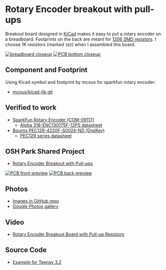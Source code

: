 # Rotary Encoder breakout with pull-ups
Breakout board designed in [KiCad](http://kicad-pcb.org/) makes it easy to put a rotary encoder on a breadboard.  Footprints on the back are meant for [1206 SMD resistors](https://smile.amazon.com/gp/product/B00ZT7QYRM/ref=oh_aui_detailpage_o07_s00).  I choose 1K resistors (marked `102`) when I assembled this board.  

[![breadboard closeup](https://raw.githubusercontent.com/pdp7/rotary-encoder-breakout/master/images/small/rotary1.jpg)](https://oshpark.com/shared_projects/CN5gjITG)
[![PCB bottom closeup](https://raw.githubusercontent.com/pdp7/rotary-encoder-breakout/master/images/small/rotary2.jpg)](https://oshpark.com/shared_projects/CN5gjITG)

## Component and Footprint
Using Kicad symbol and footprint by mcous for sparkfun rotary encoder:
  * [mcous/kicad-lib.git](https://github.com/mcous/kicad-lib.git)

## Verified to work
* [SparkFun Rotary Encoder (COM-09117)](https://www.sparkfun.com/products/9117)
  * [Alpha 318-ENC130175F-12PS datasheet](http://www.sparkfun.com/datasheets/Components/TW-700198.pdf)
* [Bourns PEC12R-4220F-S0024-ND (DigiKey)](https://www.digikey.com/product-detail/en/bourns-inc/PEC12R-4220F-S0024/PEC12R-4220F-S0024-ND/4499653)
  * [PEC12R series datasheet](http://www.bourns.com/docs/Product-Datasheets/PEC12R.pdf)

## OSH Park Shared Project
* [Rotary Encoder Breakout with Pull-ups](https://oshpark.com/shared_projects/CN5gjITG)

[![PCB front preview](https://raw.githubusercontent.com/pdp7/rotary-encoder-breakout/master/images/small/preview-front.png)](https://oshpark.com/shared_projects/CN5gjITG)
[![PCB back preview](https://raw.githubusercontent.com/pdp7/rotary-encoder-breakout/master/images/small/preview-back.png)](https://oshpark.com/shared_projects/CN5gjITG)

## Photos
* [Images in GitHub repo](https://github.com/pdp7/rotary-encoder-breakout/tree/master/images)
* [Google Photos gallery](https://photos.google.com/share/AF1QipOhX9UX2NgAdQrnjnlDBVHRBlhoTsk-aBTeFElKHJmRJ3jEOubHJSx6yyrtfOxlVQ?key=OVp3QTREUU9oTkdRYWM1ZXNrQ0psRURYdEpvanZR)

## Video
* [Rotary Encoder Breakout Board with Pull-up Resistors](https://www.youtube.com/watch?v=EKscNrjTDD4)

## Source Code
* [Example for Teensy 3.2](https://github.com/pdp7/rotary-encoder-breakout/blob/master/source/rotary-encoder-test.ino)
